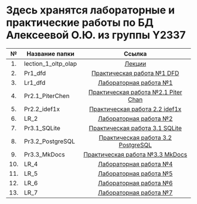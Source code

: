 # Здесь хранятся лабораторные и практические работы по БД Алексеевой О.Ю. из группы Y2337

№  |Название папки|Ссылка|
:---:|-------------|:-------------:|
1.| lection_1_oltp_olap| [Лекции](https://github.com/KsAlekseeva/ITMO_FSPO_DataBases_2020-2021/tree/master/students/y2337/Alekseeva_Oksana/lections/lection_1_oltp_olap)
2.| Pr1_dfd| [Практическая работа №1 DFD](https://github.com/TonikX/ITMO_FSPO_DataBases_2020-2021/tree/master/students/y2337/Alekseeva_Oksana/Pr1_dfd) 
3.| Lr1_dfd | [Лабораторная работа №1](https://github.com/TonikX/ITMO_FSPO_DataBases_2020-2021/tree/master/students/y2337/Alekseeva_Oksana/Lr1_dfd)
4.| Pr2.1_PiterChen| [Практическая работа №2.1 Piter Chan](https://github.com/TonikX/ITMO_FSPO_DataBases_2020-2021/tree/master/students/y2337/Alekseeva_Oksana/Pr2.1_PiterChen)
5.| Pr2.2_idef1x| [Практическая работа 2.2 idef1x](https://github.com/TonikX/ITMO_FSPO_DataBases_2020-2021/tree/master/students/y2337/Alekseeva_Oksana/Pr2.2_idef1x)
6.| LR_2 | [Лабораторная работа №2](https://github.com/KsAlekseeva/ITMO_FSPO_DataBases_2020-2021/tree/master/students/y2337/Alekseeva_Oksana/LR_2) 
7.| Pr3.1_SQLite|[Практическая работа 3.1 SQLite](https://github.com/KsAlekseeva/ITMO_FSPO_DataBases_2020-2021/tree/master/students/y2337/Alekseeva_Oksana/Pr3.1_SQLite)
8.| Pr3.2_PostgreSQL|[Практическая работа 3.2 PostgreSQL](https://github.com/KsAlekseeva/ITMO_FSPO_DataBases_2020-2021/tree/master/students/y2337/Alekseeva_Oksana/Pr3.2_PostgreSQL)
9.| Pr3.3_MkDocs| [Практическая работа №3.3 MkDocs](https://github.com/KsAlekseeva/ITMO_FSPO_DataBases_2020-2021/tree/master/students/y2337/Alekseeva_Oksana/Pr3.3_MkDocs)
10.| LR_4| [Лабораторная работа №4](https://github.com/KsAlekseeva/ITMO_FSPO_DataBases_2020-2021/tree/master/students/y2337/Alekseeva_Oksana/LR_4)
11.| LR_5| [Лабораторная работа №5](https://github.com/KsAlekseeva/ITMO_FSPO_DataBases_2020-2021/tree/master/students/y2337/Alekseeva_Oksana/LR_5)
12.| LR_6| [Лабораторная работа №6](https://github.com/KsAlekseeva/ITMO_FSPO_DataBases_2020-2021/tree/master/students/y2337/Alekseeva_Oksana/LR_6)
13.| LR_7| [Лабораторная работа №7](https://github.com/KsAlekseeva/ITMO_FSPO_DataBases_2020-2021/tree/master/students/y2337/Alekseeva_Oksana/LR_7)
